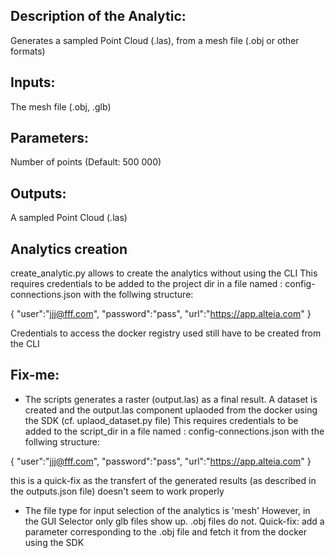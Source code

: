 ## Description of the Analytic:

Generates a sampled Point Cloud (.las), from a mesh file (.obj or other formats)


## Inputs:

The mesh file (.obj, .glb)


## Parameters:

Number of points (Default: 500 000)


## Outputs:

A sampled Point Cloud (.las)


## Analytics creation

create_analytic.py allows to create the analytics without using the CLI
This requires credentials to be added to the project dir in a file named : config-connections.json
with the follwing structure:

{
	"user":"jjj@fff.com",
	"password":"pass",
	"url":"https://app.alteia.com"
}

Credentials to access the docker registry used still have to be created from the CLI


## Fix-me:

* The scripts generates a raster (output.las) as a final result.
A dataset is created and the output.las component uplaoded from the docker using the SDK (cf. uplaod_dataset.py file)
This requires credentials to be added to the script_dir in a file named : config-connections.json
with the follwing structure:

{
	"user":"jjj@fff.com",
	"password":"pass",
	"url":"https://app.alteia.com"
}

this is a quick-fix as the transfert of the generated results (as described in the outputs.json file) doesn't seem to work properly


* The file type for input selection of the analytics is 'mesh'
However, in the GUI Selector only glb files show up. .obj files do not.
Quick-fix: add a parameter corresponding to the .obj file and fetch it from the docker using the SDK
